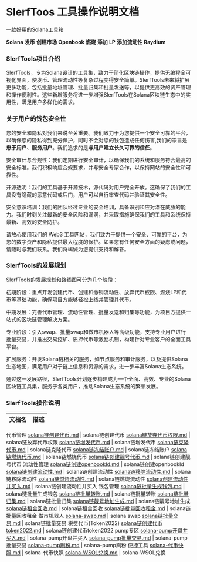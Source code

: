 # SlerfToos 工具操作说明文档

一款好用的Solana工具箱

**Solana**  **发币** **创建市场** **Openbook** **燃烧** **添加** **LP** **添加流动性** **Raydium**

### SlerfTools项目介绍

SlerfTools，专为Solana设计的工具集，致力于简化区块链操作，提供无编程全可视化界面，使发币、管理流动性等复杂过程变得安全简单。SlerfTools未来将扩展更多功能，包括批量地址管理、批量归集和批量发送等，以提供更高效的资产管理和操作便利性。这些新增服务将进一步增强SlerfTools在Solana区块链生态中的实用性，满足用户多样化的需求。 

### 关于用户的钱包安全性

您的安全和隐私对我们来说至关重要。我们致力于为您提供一个安全可靠的平台，以确保您的隐私得到充分保护，同时不会对您的钱包造成任何伤害,我们的宗旨是**忠于用户**、**服务用户**。我们追求的是**与用户建立长久可靠的信任**。

安全审计与合规性：我们定期进行安全审计，以确保我们的系统和服务符合最高的安全标准。我们积极响应合规要求，并与安全专家合作，以保持网站的安全性和可靠性。

开源透明：我们的工具基于开源技术，源代码对用户完全开放。这确保了我们的工具没有隐藏的恶意代码或后门，用户可以自行审查代码并验证其安全性。

安全意识培训：我们的团队经过专业的安全培训，具备识别和应对潜在威胁的能力。我们时刻关注最新的安全风险和漏洞，并采取措施确保我们的工具和系统保持最新、高效的安全防护。

请放心使用我们的 Web3 工具网站，我们致力于提供一个安全、可靠的平台，为您的数字资产和隐私提供最大程度的保护。如果您有任何安全方面的疑虑或问题，请随时与我们联系。我们将竭诚为您提供支持和解答。


### SlerfTools的发展规划
SlerfTools的发展规划和路线图可分为几个阶段：

初期阶段：重点开发创建代币、创建和撤销流动性、放弃代币权限、燃烧LP和代币等基础功能，确保项目方能够轻松上线并管理其代币。

中期发展：完善代币管理、流动性管理、批量发送和归集等功能，为项目方提供一站式的区块链管理解决方案。

专业阶段：引入swap、批量swap和做市机器人等高级功能，支持专业用户进行批量交易，并推出交易挖矿、质押代币等激励机制，构建针对专业客户的全面工具平台。

扩展服务：开发Solana链相关的服务，如节点服务和审计服务，以及提供Solana生态地图，满足用户对于链上信息和资源的需求，进一步丰富Solana生态系统。

通过这一发展路径，SlerfTools计划逐步构建成为一个全面、高效、专业的Solana区块链工具集，服务于各类用户，推动Solana生态系统的繁荣发展。

### SlerfTools操作说明

文档名 | 描述 
------------ | ------------
代币管理
[solana链创建代币.md](./doc-cn/createToken.md)     | solana链创建代币
[solana链放弃代币权限.md](./doc-cn/revokeToken.md)   | solana链放弃代币权限
[solana链增发代币.md](./doc-cn/token-mint.md)     | solana链增发代币
[solana链克隆代币.md](./doc-cn/token-clone.md)     | solana链克隆代币
[solana链冻结账户.md](./doc-cn/freeze-account.md)     | solana链冻结账户
[solana链燃烧代币.md](./doc-cn/token-burner.md)     | solana链燃烧代币
[solana链创建靓号代币.md](./doc-cn/token-vanity-creator.md)     | solana链创建靓号代币
流动性管理
[solana链创建openbookId.md](./doc-cn/createOpenbook.md) | solana链创建openbookId
[solana链创建流动性.md](./doc-cn/addLP.md)         | solana链创建流动性
[solana链移除流动性.md](./doc-cn/remoteLP.md) | solana链移除流动性
[solana链燃烧流动性.md](./doc-cn/burnLP.md) | solana链燃烧流动性
[solana创建流动性并买入.md](./doc-cn/liquidity-create-and-buy-token.md) | solana链创建流动性并买入
钱包管理
[solana链批量生成钱包.md](./doc-cn/wallet-creator.md) | solana链批量生成钱包
[solana链批量转账.md](./doc-cn/batch-transfer.md) | solana链批量转账
[solana链批量归集.md](./doc-cn/multi-collector.md) | solana链批量归集
[solana链靓号地址生成.md](./doc-cn/vanity-address-generator.md) | solana链靓号地址生成
[solana链租金回收.md](./doc-cn/close-account.md) | solana链租金回收
[solana链批量回收租金.md](./doc-cn/batch-incinerator.md) | solana链批量回收租金
做市机器人
[solana-swap.md](./doc-cn/swap.md) | solana swap
[solana链批量交易.md](./doc-cn/multi-swap.md) | solana链批量交易
税费代币(Token2022)
[solana链创建代币token2022.md](./doc-cn/tax-token-creator.md) | solana链创建代币token2022
pump专区
[solana-pump开盘并买入.md](./doc-cn/pump-launch-and-buy-token.md) | solana-pump开盘并买入
[solana-pump批量交易.md](./doc-cn/pump-volume-bot.md) | solana-pump批量交易
[solana-pump刷粉.md](./doc-cn/pump-follow-bot.md) | solana-pump刷粉
便捷工具
[solana-代币快照.md](./doc-cn/snapshot-token-holders.md) | solana-代币快照
[solana-WSOL兑换.md](./doc-cn/wsol-converter.md) | solana-WSOL兑换
